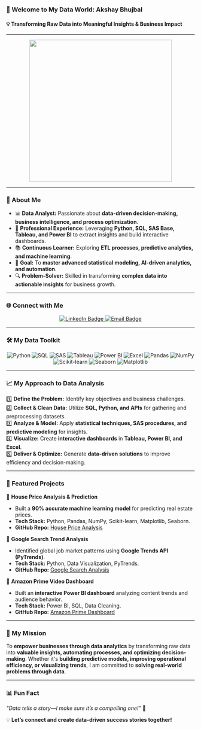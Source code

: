 
### **🚀 Welcome to My Data World: Akshay Bhujbal**  
#### **💡 Transforming Raw Data into Meaningful Insights & Business Impact**  

---

<p align="center"><img height="380" src="https://github.com/AkshayBhujbal1995/AkshayBhujbal1995/blob/main/MYGITHUB.gif"></p>  

---

### **🌟 About Me**  
- 📊 **Data Analyst:** Passionate about **data-driven decision-making, business intelligence, and process optimization**.  
- 🏢 **Professional Experience:** Leveraging **Python, SQL, SAS Base, Tableau, and Power BI** to extract insights and build interactive dashboards.  
- 📚 **Continuous Learner:** Exploring **ETL processes, predictive analytics, and machine learning**.  
- 🎯 **Goal:** To **master advanced statistical modeling, AI-driven analytics, and automation**.  
- 🔍 **Problem-Solver:** Skilled in transforming **complex data into actionable insights** for business growth.  

---

### **🌐 Connect with Me**  
<p align="center">
  <a href="https://linkedin.com/in/akshay-1995-bhujbal" target="_blank">
    <img src="https://img.shields.io/badge/LinkedIn-0077B5?logo=linkedin&logoColor=white" alt="LinkedIn Badge" />
  </a>
  <a href="mailto:akshay.bhujbal16@gmail.com" target="_blank">
    <img src="https://img.shields.io/badge/Email-EA4335?logo=gmail&logoColor=white" alt="Email Badge" />
  </a>
</p>  

---

### **🛠️ My Data Toolkit**  
<p align="center">
  <img src="https://img.shields.io/badge/Python-3776AB?logo=python&logoColor=white" alt="Python" />
  <img src="https://img.shields.io/badge/SQL-003B57?logo=Microsoft%20SQL%20Server&logoColor=white" alt="SQL" />
  <img src="https://img.shields.io/badge/SAS-005BAC?logo=SAS&logoColor=white" alt="SAS" />
  <img src="https://img.shields.io/badge/Tableau-E97627?logo=Tableau&logoColor=white" alt="Tableau" />
  <img src="https://img.shields.io/badge/Power_BI-F2C811?logo=Power%20BI&logoColor=black" alt="Power BI" />
  <img src="https://img.shields.io/badge/Excel-217346?logo=Microsoft%20Excel&logoColor=white" alt="Excel" />
  <img src="https://img.shields.io/badge/Pandas-150458?logo=pandas&logoColor=white" alt="Pandas" />
  <img src="https://img.shields.io/badge/NumPy-013243?logo=NumPy&logoColor=white" alt="NumPy" />
  <img src="https://img.shields.io/badge/Scikit--learn-F7931E?logo=scikit-learn&logoColor=white" alt="Scikit-learn" />
  <img src="https://img.shields.io/badge/Seaborn-9D9D9D?logo=seaborn&logoColor=white" alt="Seaborn" />
  <img src="https://img.shields.io/badge/Matplotlib-11557C?logo=matplotlib&logoColor=white" alt="Matplotlib" />
</p>  

---

### **📈 My Approach to Data Analysis**  
1️⃣ **Define the Problem:** Identify key objectives and business challenges.  
2️⃣ **Collect & Clean Data:** Utilize **SQL, Python, and APIs** for gathering and preprocessing datasets.  
3️⃣ **Analyze & Model:** Apply **statistical techniques, SAS procedures, and predictive modeling** for insights.  
4️⃣ **Visualize:** Create **interactive dashboards** in **Tableau, Power BI, and Excel**.  
5️⃣ **Deliver & Optimize:** Generate **data-driven solutions** to improve efficiency and decision-making.  

---

### **🌟 Featured Projects**  
📌 **House Price Analysis & Prediction**  
- Built a **90% accurate machine learning model** for predicting real estate prices.  
- **Tech Stack:** Python, Pandas, NumPy, Scikit-learn, Matplotlib, Seaborn.  
- **GitHub Repo:** [House Price Analysis](https://github.com/AkshayBhujbal1995/house-price-ML-EDA-project)  

📌 **Google Search Trend Analysis**  
- Identified global job market patterns using **Google Trends API (PyTrends)**.  
- **Tech Stack:** Python, Data Visualization, PyTrends.  
- **GitHub Repo:** [Google Search Analysis](https://github.com/AkshayBhujbal1995/Google-Search-Analysis-with-Python)  

📌 **Amazon Prime Video Dashboard**  
- Built an **interactive Power BI dashboard** analyzing content trends and audience behavior.  
- **Tech Stack:** Power BI, SQL, Data Cleaning.  
- **GitHub Repo:** [Amazon Prime Dashboard](https://github.com/AkshayBhujbal1995/Amazon-Prime-Video-PowerBI-Dashboard)  

---

### **🎯 My Mission**  
To **empower businesses through data analytics** by transforming raw data into **valuable insights, automating processes, and optimizing decision-making**. Whether it's **building predictive models, improving operational efficiency, or visualizing trends**, I am committed to **solving real-world problems through data**.  

---

### **📊 Fun Fact**  
*"Data tells a story—I make sure it’s a compelling one!"* 🚀  

💡 **Let’s connect and create data-driven success stories together!**  


